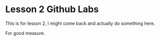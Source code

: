 # Lesson 2 Github Labs

This is for lesson 2, I might come back and actually do something here.

For good measure.
